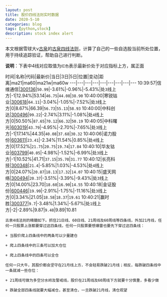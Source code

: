 ```yaml
---
layout: post
title: 股价四线法则实时数据
date: 2020-5-10
categories: blog
tags: [python,stock]
description: stock index alert
---
```



本文根据雪球大v[古泉](https://xueqiu.com/u/7148646888)的[古泉四线法则](https://xueqiu.com/7148646888/130498192)，计算了自己的一些自选股当前所处位置，用于持续追踪验证，帮助自己进行判断。

**说明**：下表中4线对应取值为`红色`表示最新价处于对应指标上方，属正面

时间|名称|代码|最新价|当日|3日|5日|位置|变动|距离|ma21|ma60|ma21w|ma60w
---|---|---|---|---|---|---|---|---
10:39:57|信维通信|[300136](https://xueqiu.com/S/SZ300136)|`50.99`|-3.61%|-0.96%|-5.43%|处`3`线上方|-1|12.94%|53.14|`46.75`|`44.08`|`38.90`
10:40:00|寒锐钴业|[300618](https://xueqiu.com/S/SZ300618)|`64.11`|-3.04%|-1.05%|-7.52%|处`3`线上方|0|8.67%|66.39|`56.73`|`55.13`|`58.93`
10:40:00|中科创达|[300496](https://xueqiu.com/S/SZ300496)|`99.22`|-2.74%|3.11%|-1.08%|处`4`线上方|0|50.50%|`87.65`|`70.12`|`66.32`|`50.19`
10:40:05|中科曙光|[603019](https://xueqiu.com/S/SH603019)|`43.79`|-4.95%|-2.70%|-7.65%|处`3`线上方|-1|17.14%|44.35|`40.08`|`37.68`|`30.32`
10:40:06|诺力股份|[603611](https://xueqiu.com/S/SH603611)|`23.41`|-2.34%|11.54%|0.85%|处`4`线上方|0|17.52%|`21.75`|`20.75`|`19.74`|`17.84`
10:40:10|华友钴业|[603799](https://xueqiu.com/S/SH603799)|`40.05`|-4.98%|-1.52%|-6.99%|处`3`线上方|-1|10.52%|41.71|`37.15`|`35.70`|`31.77`
10:40:12|长亮科技|[300348](https://xueqiu.com/S/SZ300348)|`21.4`|-5.85%|1.03%|-4.53%|处`4`线上方|0|24.07%|`20.87`|`18.13`|`17.32`|`14.07`
10:40:15|盛天网络|[300494](https://xueqiu.com/S/SZ300494)|`20.37`|-3.51%|-3.39%|-9.43%|处`3`线上方|0|14.00%|23.70|`18.60`|`16.90`|`14.55`
10:40:18|金证股份|[600446](https://xueqiu.com/S/SH600446)|`19.99`|-2.91%|-1.75%|-11.16%|处`3`线上方|0|3.34%|21.05|`18.58`|`18.37`|`19.61`
10:40:21|赢时胜|[300377](https://xueqiu.com/S/SZ300377)|`9.7`|-3.48%|1.34%|-5.67%|处`1`线上方|-2|-2.89%|9.87|`9.48`|9.89|10.81

```
古泉4线法则的精髓如下。抓住21日线、60日线、21周线及60周线等四条线，外加21月线，任何一只股票上涨都要穿过这四条线，任何一只股票要想爆雷也要先下穿过这四条线：

+ 当股价爬上四条线中的两条可以少量建仓

+ 爬上四条线中的三条可以加大仓位

+ 爬上四条线中的四条可以全仓

任何一只大牛，其股价都会坚守在21月线上方，不会轻易跌破21月线；相反，每跌破四条线中一条就减一些仓位：

+ 21周线可做为多空分水岭及警戒线，股价在21周线及60周线下方就要十分慎重，多看少做

+ 跌破全部四条线就要大幅减仓，甚至清仓，一旦跌破21月线，清仓观望
```